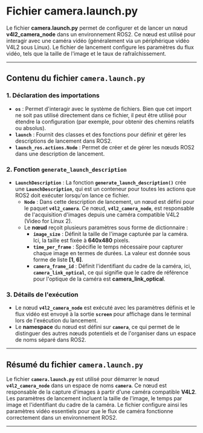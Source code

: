 # Fichier **camera.launch.py**

Le fichier **camera.launch.py** permet de configurer et de lancer un nœud **v4l2_camera_node** dans un environnement ROS2. Ce nœud est utilisé pour interagir avec une caméra vidéo (généralement via un périphérique vidéo V4L2 sous Linux). Le fichier de lancement configure les paramètres du flux vidéo, tels que la taille de l'image et le taux de rafraîchissement.

---

## **Contenu du fichier `camera.launch.py`**

### **1. Déclaration des importations**
- **`os`** : Permet d'interagir avec le système de fichiers. Bien que cet import ne soit pas utilisé directement dans ce fichier, il peut être utilisé pour étendre la configuration (par exemple, pour obtenir des chemins relatifs ou absolus).
- **`launch`** : Fournit des classes et des fonctions pour définir et gérer les descriptions de lancement dans ROS2.
- **`launch_ros.actions.Node`** : Permet de créer et de gérer les nœuds ROS2 dans une description de lancement.

### **2. Fonction `generate_launch_description`**
- **`LaunchDescription`** : La fonction **`generate_launch_description()`** crée une **`LaunchDescription`**, qui est un conteneur pour toutes les actions que ROS2 doit exécuter lorsqu'on lance ce fichier.
  - **`Node`** : Dans cette description de lancement, un nœud est défini pour le paquet **`v4l2_camera`**. Ce nœud, **`v4l2_camera_node`**, est responsable de l'acquisition d'images depuis une caméra compatible V4L2 (Video for Linux 2).
  - Le **nœud** reçoit plusieurs paramètres sous forme de dictionnaire :
    - **`image_size`** : Définit la taille de l'image capturée par la caméra. Ici, la taille est fixée à **640x480** pixels.
    - **`time_per_frame`** : Spécifie le temps nécessaire pour capturer chaque image en termes de durées. La valeur est donnée sous forme de liste **[1, 6]**.
    - **`camera_frame_id`** : Définit l'identifiant du cadre de la caméra, ici, **`camera_link_optical`**, ce qui signifie que le cadre de référence pour l'optique de la caméra est **camera_link_optical**.

### **3. Détails de l'exécution**
- Le nœud **`v4l2_camera_node`** est exécuté avec les paramètres définis et le flux vidéo est envoyé à la sortie **`screen`** pour affichage dans le terminal lors de l'exécution du lancement.
- Le **namespace** du nœud est défini sur **`camera`**, ce qui permet de le distinguer des autres nœuds potentiels et de l'organiser dans un espace de noms séparé dans ROS2.

---

## **Résumé du fichier `camera.launch.py`**

Le fichier **`camera.launch.py`** est utilisé pour démarrer le nœud **`v4l2_camera_node`** dans un espace de noms **`camera`**. Ce nœud est responsable de la capture d'images à partir d'une caméra compatible **V4L2**. Les paramètres de lancement incluent la taille de l'image, le temps par image et l'identifiant du cadre de la caméra. Le fichier configure ainsi les paramètres vidéo essentiels pour que le flux de caméra fonctionne correctement dans un environnement ROS2.


---

